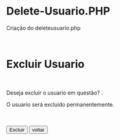 # Delete-Usuario.PHP
Criação do deleteusuario.php

<?php
include('segurancadez.php');
include('cabecalho.php');
include('conn.php');
if($_SERVER['REQUEST_METHOD']=='POST'){
    $id = $_POST['id'];
    $sql = "DELETE FROM tb_usuarios WHERE id_usuario = $id";
    mysqli_query($link,$sql);
    mysqli_close($link);
    header('Location: listausuarios.php');
    exit();
}

if(!isset($_GET['id'])){
    header('Location:listausuarios.php');
    exit();
}

$id = $_GET['id'];
$sql = "SELECT nome_usuario FROM tb_usuarios WHERE id_usuario = $id";
$result = mysqli_query($link,$sql);
$tbl = mysqli_fetch_array($result);
mysqli_close($link);

?>
<!DOCTYPE html>
<html lang="en">
<head>
    <meta charset="UTF-8">
    <meta name="viewport" content="width=device-width, initial-scale=1.0">
    <title>Excluir usuario</title>
    <link rel= "stylesheet" href="cadastra.css">
</head>
<body>
    <br>
    <h1>Excluir Usuario</h1>
    <br>
    <form action="deleteusuario.php" method="post">
        <p>Deseja excluir o usuario em questão? <b><?=$tbl[0]?></b>.</p>
        <p>O usuario será excluido permanentemente.</p>
        <br><br>
        <input type="submit" value="Excluir">
        <a href="listausuarios.php">
            <input type="button" value="voltar">
            <input type="hidden" name="id" value="<?=$id?>">
        </a>
    </form>
    
</body>
</html>
